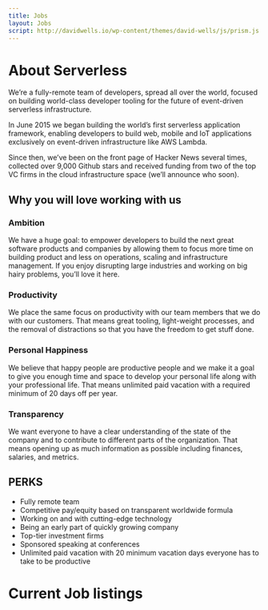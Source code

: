 ```yaml
---
title: Jobs
layout: Jobs
script: http://davidwells.io/wp-content/themes/david-wells/js/prism.js
---
```


# About Serverless

We’re a fully-remote team of developers, spread all over the world, focused on building world-class developer tooling for the future of event-driven serverless infrastructure.

In June 2015 we began building the world’s first serverless application framework, enabling developers to build web, mobile and IoT applications exclusively on event-driven infrastructure like AWS Lambda.

Since then, we’ve been on the front page of Hacker News several times, collected over 9,000 Github stars and received funding from two of the top VC firms in the cloud infrastructure space (we’ll announce who soon).

## Why you will love working with us

### Ambition

We have a huge goal: to empower developers to build the next great software products and companies by allowing them to focus more time on building product and less on operations, scaling and infrastructure management. If you enjoy disrupting large industries and working on big hairy problems, you’ll love it here.

### Productivity

We place the same focus on productivity with our team members that we do with our customers. That means great tooling, light-weight processes, and the removal of distractions so that you have the freedom to get stuff done.

### Personal Happiness

We believe that happy people are productive people and we make it a goal to give you enough time and space to develop your personal life along with your professional life. That means unlimited paid vacation with a required minimum of 20 days off per year.

### Transparency

We want everyone to have a clear understanding of the state of the company and to contribute to different parts of the organization. That means opening up as much information as possible including finances, salaries, and metrics.

## PERKS

*   Fully remote team
*   Competitive pay/equity based on transparent worldwide formula
*   Working on and with cutting-edge technology
*   Being an early part of quickly growing company
*   Top-tier investment firms
*   Sponsored speaking at conferences
*   Unlimited paid vacation with 20 minimum vacation days everyone has to take to be productive

# Current Job listings

<div id='whr_embed_hook'></div>
